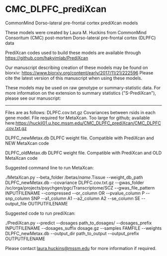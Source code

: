 # CMC_DLPFC_prediXcan
CommonMind Dorso-lateral pre-frontal cortex prediXcan models

These models were created by Laura M. Huckins from CommonMind Consoritum (CMC) post-mortem Dorso-lateral pre-frontal cortex (DLPFC) data

PrediXcan codes used to build these models are available through https://github.com/hakyimlab/PrediXcan

Our manuscript describing creation of these models may be found on biorxiv: https://www.biorxiv.org/content/early/2017/11/21/222596
Please cite the latest version of this manuscript when using these models. 

These models may be used on raw genotype or summary-statistic data. 
For more information on the extension to summary statistics ("S-PrediXcan"), please see our manuscript:

-------

Files are as follows:
DLPFC.cov.txt.gz  Covariances between rsids in each gene model. File required for MetaXcan. Too large for github; available here:https://huckil01.u.hpc.mssm.edu/CMC_DLPFC_prediXcan/CMC_DLPFC.cov.txt.gz

DLPFC_newMetax.db  DLPFC weight file. Compatible with PrediXcan and NEW MetaXcan code

DLPFC_oldMetax.db  DLPFC weight file. Compatible with PrediXcan and OLD MetaXcan code

Suggested command line to run MetaXcan:

./MetaXcan.py --beta_folder /betas/$name.$Tissue --weight_db_path DLPFC_newMetax.db --covariance DLPFC.cov.txt.gz  --gwas_folder /sc/orga/projects/psychgen/pgc/Transcriptome/SCZ --gwas_file_pattern INPUTFILENAME --compressed --or_column OR 
	--pvalue_column P --snp_column SNP --a1_column A1 --a2_column A2 --se_column SE  --output_file OUTPUTFILENAME

Suggested code to run prediXcan:

./PrediXcan.py --predict --dosages path_to_dosages/ --dosages_prefix INPUTFILENAME --dosages_suffix dosage.gz --samples FAMFILE --weights DLPFC_newMetax.db --output_dir path_to_output --output_prefix OUTPUTFILENAME


Please contact laura.huckins@mssm.edu for more information if required.

